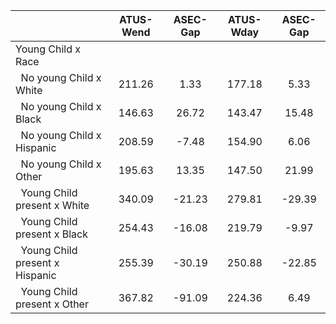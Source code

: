
|                      |    ATUS-Wend |     ASEC-Gap |    ATUS-Wday |     ASEC-Gap |
| -------------------- | :----------: | :----------: | :----------: | :----------: |
| Young Child x Race   |              |              |              |              |
| &nbsp;&nbsp;No young Child x White |       211.26 |         1.33 |       177.18 |         5.33 |
| &nbsp;&nbsp;No young Child x Black |       146.63 |        26.72 |       143.47 |        15.48 |
| &nbsp;&nbsp;No young Child x Hispanic |       208.59 |        -7.48 |       154.90 |         6.06 |
| &nbsp;&nbsp;No young Child x Other |       195.63 |        13.35 |       147.50 |        21.99 |
| &nbsp;&nbsp;Young Child present x White |       340.09 |       -21.23 |       279.81 |       -29.39 |
| &nbsp;&nbsp;Young Child present x Black |       254.43 |       -16.08 |       219.79 |        -9.97 |
| &nbsp;&nbsp;Young Child present x Hispanic |       255.39 |       -30.19 |       250.88 |       -22.85 |
| &nbsp;&nbsp;Young Child present x Other |       367.82 |       -91.09 |       224.36 |         6.49 |


